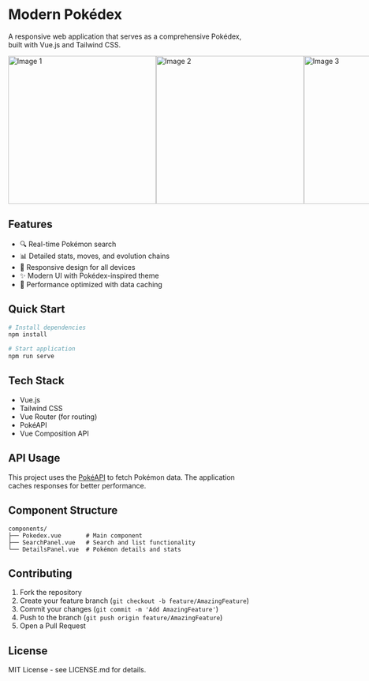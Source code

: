# Modern Pokédex

A responsive web application that serves as a comprehensive Pokédex, built with Vue.js and Tailwind CSS.

<div style="display: flex; justify-content: space-around;">
    <img src="https://github.com/user-attachments/assets/89c7444c-48da-4a55-a217-7a2a97a7d7a6" alt="Image 1" width="300" />
    <img src="https://github.com/user-attachments/assets/f8d7492d-b43c-44bf-bc23-d1597ebfd685" alt="Image 2" width="300" />
    <img src="https://github.com/user-attachments/assets/d30cdc07-e8f8-4d2e-bd9f-2564f3247e5c" alt="Image 3" width="300" />
</div>



## Features

- 🔍 Real-time Pokémon search
- 📊 Detailed stats, moves, and evolution chains
- 📱 Responsive design for all devices
- ✨ Modern UI with Pokédex-inspired theme
- 🚀 Performance optimized with data caching

## Quick Start

```bash
# Install dependencies
npm install

# Start application
npm run serve
```

## Tech Stack

- Vue.js
- Tailwind CSS
- Vue Router (for routing)
- PokéAPI
- Vue Composition API

## API Usage

This project uses the [PokéAPI](https://pokeapi.co/) to fetch Pokémon data. The application caches responses for better performance.

## Component Structure

```
components/
├── Pokedex.vue       # Main component
├── SearchPanel.vue   # Search and list functionality
└── DetailsPanel.vue  # Pokémon details and stats
```

## Contributing

1. Fork the repository
2. Create your feature branch (`git checkout -b feature/AmazingFeature`)
3. Commit your changes (`git commit -m 'Add AmazingFeature'`)
4. Push to the branch (`git push origin feature/AmazingFeature`)
5. Open a Pull Request

## License

MIT License - see LICENSE.md for details.
